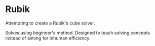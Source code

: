 # Rubik
Attempting to create a Rubik's cube solver.

Solves using beginner's method.
Designed to teach solving concepts instead of aiming for inhuman efficiency.
